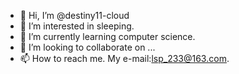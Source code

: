 - 👋 Hi, I’m @destiny11-cloud
- 👀 I’m interested in sleeping.
- 🌱 I’m currently learning computer science.
- 💞️ I’m looking to collaborate on ...
- 📫 How to reach me.
My e-mail:lsp_233@163.com.

<!---
destiny11-cloud/destiny11-cloud is a ✨ special ✨ repository because its `README.md` (this file) appears on your GitHub profile.
You can click the Preview link to take a look at your changes.
--->
